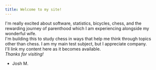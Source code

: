 ```yaml
---
title: Welcome to my site!
---
```

I'm really excited about software, statistics, bicycles, chess, and the rewarding journey of parenthood which I am experiencing alongside my wonderful wife.  
I'm building this to study chess in ways that help me think through topics other than chess. I am my main test subject, but I appreciate company.  
I'll link my content here as it becomes available.  
*Thanks for visiting!*  
 - Josh M.  
